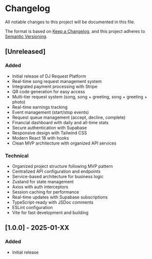# Changelog

All notable changes to this project will be documented in this file.

The format is based on [Keep a Changelog](https://keepachangelog.com/en/1.0.0/),
and this project adheres to [Semantic Versioning](https://semver.org/spec/v2.0.0.html).

## [Unreleased]

### Added
- Initial release of DJ Request Platform
- Real-time song request management system
- Integrated payment processing with Stripe
- QR code generation for easy access
- Multi-tier request system (song, song + greeting, song + greeting + photo)
- Real-time earnings tracking
- Event management (start/stop events)
- Request queue management (accept, decline, complete)
- Financial dashboard with daily and all-time stats
- Secure authentication with Supabase
- Responsive design with Tailwind CSS
- Modern React 18 with hooks
- Clean MVP architecture with organized API services

### Technical
- Organized project structure following MVP pattern
- Centralized API configuration and endpoints
- Service-based architecture for business logic
- Zustand for state management
- Axios with auth interceptors
- Session caching for performance
- Real-time updates with Supabase subscriptions
- TypeScript-ready with JSDoc comments
- ESLint configuration
- Vite for fast development and building

## [1.0.0] - 2025-01-XX

### Added
- Initial release
